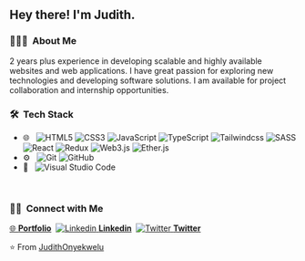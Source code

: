 <h2> Hey there! I'm Judith.</h2>

<h3> 👨🏻‍💻 &nbsp;About Me </h3>

2 years plus experience in developing scalable and highly available websites and web applications. I have great passion for exploring new technologies and developing software solutions. I am available for project collaboration and internship opportunities.

<h3> 🛠 &nbsp;Tech Stack</h3>

- 🌐 &nbsp;
  ![HTML5](https://img.shields.io/badge/-HTML5-333333?style=flat&logo=HTML5)
  ![CSS3](https://img.shields.io/badge/-CSS-333333?style=flat&logo=CSS3&logoColor=1572B6)
  ![JavaScript](https://img.shields.io/badge/-JavaScript-333333?style=flat&logo=javascript)
  ![TypeScript](https://img.shields.io/badge/-TypeScript-333333?style=flat&logo=typescript)
  ![Tailwindcss](https://img.shields.io/badge/-Tailwindcss-333333?style=flat&logo=tailwindcss)
  ![SASS](https://img.shields.io/badge/-SASS-333333?style=flat&logo=sass)
  ![React](https://img.shields.io/badge/-React-333333?style=flat&logo=react)
  ![Redux](https://img.shields.io/badge/-Redux-333333?style=flat&logo=redux)
  ![Web3.js](https://img.shields.io/badge/-Web3-333333?style=flat&logo=web3)
  ![Ether.js](https://img.shields.io/badge/-Ethereum-333333?style=flat&logo=ethererum)
- ⚙️ &nbsp;
  ![Git](https://img.shields.io/badge/-Git-333333?style=flat&logo=git)
  ![GitHub](https://img.shields.io/badge/-GitHub-333333?style=flat&logo=github)
- 🔧 &nbsp;
  ![Visual Studio Code](https://img.shields.io/badge/-Visual%20Studio%20Code-333333?style=flat&logo=visual-studio-code&logoColor=007ACC)
<br/>

<h3> 🤝🏻 &nbsp;Connect with Me </h3>

<p align="left">
 <a href="https://judith-portfolio.vercel.app"/>🌐 <strong> Portfolio</strong></a>&nbsp;
 <a href="https://www.linkedin.com/in/judith-onyekwelu-b96655205"><img alt="Linkedin" src="https://i.stack.imgur.com/gVE0j.png"> <strong> Linkedin</strong></a>&nbsp;
 <a href="https://twitter.com/mmajudith1"><img alt="Twitter" src="http://i.imgur.com/wWzX9uB.png"> <strong> Twitter</strong></a>
</p>


⭐️ From [JudithOnyekwelu](https://github.com/mmajudith)
